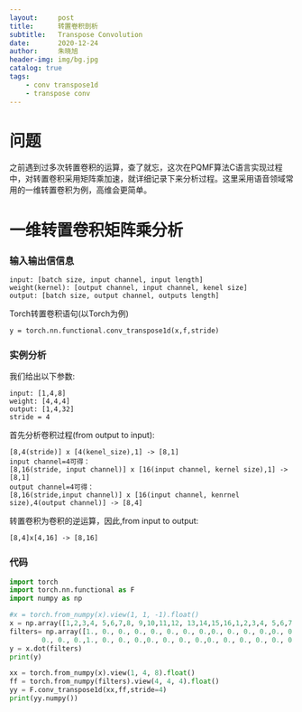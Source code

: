 ```yaml
---
layout:     post
title:      转置卷积剖析 
subtitle:   Transpose Convolution 
date:       2020-12-24
author:     朱晓旭
header-img: img/bg.jpg
catalog: true
tags:
    - conv transpose1d 
    - transpose conv 
---
```

# 问题
之前遇到过多次转置卷积的运算，查了就忘，这次在PQMF算法C语言实现过程中，对转置卷积采用矩阵乘加速，就详细记录下来分析过程。这里采用语音领域常用的一维转置卷积为例，高维会更简单。

# 一维转置卷积矩阵乘分析
### 输入输出信信息
```
input: [batch size, input channel, input length]
weight(kernel): [output channel, input channel, kenel size]
output: [batch size, output channel, outputs length]
```
Torch转置卷积语句(以Torch为例)
```
y = torch.nn.functional.conv_transpose1d(x,f,stride)
```

### 实例分析
我们给出以下参数:
```
input: [1,4,8]
weight: [4,4,4]
output: [1,4,32]
stride = 4
```

首先分析卷积过程(from output to input):
```
[8,4(stride)] x [4(kenel_size),1] -> [8,1]
input channel=4可得：
[8,16(stride, input channel)] x [16(input channel, kernel size),1] -> [8,1]
output channel=4可得：
[8,16(stride,input channel)] x [16(input channel, kenrnel size),4(output channel)] -> [8,4]
```
转置卷积为卷积的逆运算，因此,from input to output:
```
[8,4]x[4,16] -> [8,16]
```

### 代码
```python
import torch
import torch.nn.functional as F
import numpy as np

#x = torch.from_numpy(x).view(1, 1, -1).float()
x = np.array([1,2,3,4, 5,6,7,8, 9,10,11,12, 13,14,15,16,1,2,3,4, 5,6,7,8, 9,10,11,12, 13,14,15,16]).astype(np.float32).reshape(8,4)
filters= np.array([1., 0., 0., 0., 0., 0., 0., 0.,0., 0., 0., 0.,0., 0., 0., 0.,0., 0., 0., 0.,1., 0., 0., 0.,0., 0., 0., 0.,0., 0., 0., 0.,0., 0., 0., 0.,0., \
        0., 0., 0.,1., 0., 0., 0.,0., 0., 0., 0.,0., 0., 0., 0., 0., 0., 0., 0.,0., 0., 0., 0.,1., 0., 0., 0.]).astype(np.float32).reshape(4,16)
y = x.dot(filters)
print(y)

xx = torch.from_numpy(x).view(1, 4, 8).float()
ff = torch.from_numpy(filters).view(4, 4, 4).float()
yy = F.conv_transpose1d(xx,ff,stride=4)
print(yy.numpy())

```

